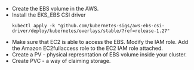 * Create the EBS volume in the AWS.
* Install the EKS_EBS CSI driver
  ```
  kubectl apply -k "github.com/kubernetes-sigs/aws-ebs-csi-driver/deploy/kubernetes/overlays/stable/?ref=release-1.27"
  ```
* Make sure that EC2 is able to access the EBS. Modify the IAM role. Add the Amazon EC2fullaccess role to the EC2 IAM role attached.
* Create a PV - physical represntation of EBS volume inside your cluster.
* Create PVC - a way of claiming storage.

